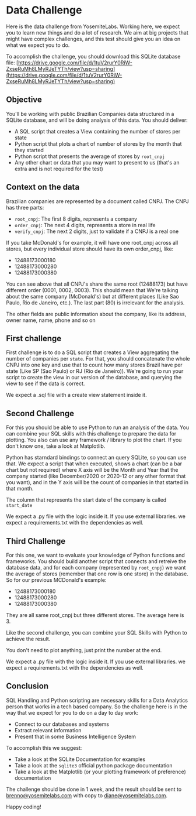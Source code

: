 # Data Challenge

Here is the data challenge from YosemiteLabs. Working here, we expect you to learn new things and do a lot of research. We aim at big projects that might have complex challenges, and this test should give you an idea on what we expect you to do.

To accomplish the challenge, you should download this SQLite database file: [https://drive.google.com/file/d/1tuV2rurY0RiW-ZxseRuMh8LMyRJeTYTh/view?usp=sharing](https://drive.google.com/file/d/1tuV2rurY0RiW-ZxseRuMh8LMyRJeTYTh/view?usp=sharing)

## Objective

You'll be working with public Brazilian Companies data structured in a SQLite database, and will be doing analysis of this data. You should deliver:

- A SQL script that creates a View containing the number of stores per state
- Python script that plots a chart of number of stores by the month that they started
- Python script that presents the average of stores by `root_cnpj`
- Any other chart or data that you may want to present to us (that's an extra and is not required for the test)

## Context on the data

Brazilian companies are represented by a document called CNPJ. The CNPJ has three parts:
- `root_cnpj`: The first 8 digits, represents a company
- `order_cnpj`: The next 4 digits, represents a store in real life
- `verify_cnpj`: The next 2 digits, just to validate if a CNPJ is a real one

If you take McDonald's for example, it will have one root_cnpj across all stores, but every individual store should have its own order_cnpj, like:
- 12488173000180
- 12488173000280
- 12488173000380

You can see above that all CNPJ's share the same root (12488173) but have different order (0001, 0002, 0003). This should mean that We're talking about the same company (McDonald's) but at different places (Like Sao Paulo, Rio de Janeiro, etc.). The last part (80) is irrelevant for the analysis.

The other fields are public information about the company, like its address, owner name, name, phone and so on

## First challenge

First challenge is to do a SQL script that creates a View aggregating the number of companies per `state`. For that, you should concatenate the whole CNPJ into one key and use that to count how many stores Brazil have per state (Like SP (Sao Paulo) or RJ (Rio de Janeiro)). We're going to run your script to create the view in our version of the database, and querying the view to see if the data is correct.

We expect a .sql file with a create view statement inside it.

## Second Challenge

For this you should be able to use Python to run an analysis of the data. You can combine your SQL skills with this challenge to prepare the data for plotting. You also can use any framework / library to plot the chart. If you don't know one, take a look at Matplotlib.

Python has starndard bindings to connect an query SQLite, so you can use that. We expect a script that when executed, shows a chart (can be a bar chart but not required) where X axis will be the Month and Year that the company started (like December/2020 or 2020-12 or any other format that you want), and in the Y axis will be the count of companies in that started in that month.

The column that represents the start date of the company is called `start_date`

We expect a .py file with the logic inside it. If you use external libraries. we expect a requirements.txt with the dependencies as well.


## Third Challenge

For this one, we want to evaluate your knowledge of Python functions and frameworks. You should build another script that connects and retreive the database data, and for each company (represented by `root_cnpj`) we want the average of stores (remember that one row is one store) in the database. So for our previous MCDonald's example:

- 12488173000180
- 12488173000280
- 12488173000380

They are all same root_cnpj but three different stores. The average here is 3.

Like the second challenge, you can combine your SQL Skills with Python to achieve the result.

You don't need to plot anything, just print the number at the end.

We expect a .py file with the logic inside it. If you use external libraries. we expect a requirements.txt with the dependencies as well.

## Conclusion

SQL Handling and Python scripting are necessary skills for a Data Analytics person that works in a tech based company. So the challenge here is in the way that we expect for you to do on a day to day work:
- Connect to our databases and systems
- Extract relevant information
- Present that in some Business Intelligence System

To accomplish this we suggest:
- Take a look at the SQLite Documentation for examples
- Take a look at the `sqlite3` official python package documentation
- Take a look at the Matplotlib (or your plotting framework of preference) documentation

The challenge should be done in 1 week, and the result should be sent to brenno@yosemitelabs.com with copy to diane@yosemitelabs.com.

Happy coding!
